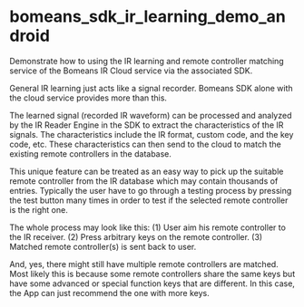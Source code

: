 # bomeans_sdk_ir_learning_demo_android
Demonstrate how to using the IR learning and remote controller matching service of the Bomeans IR Cloud service via the associated SDK.

General IR learning just acts like a signal recorder. Bomeans SDK alone with the cloud service provides more than this.

The learned signal (recorded IR waveform) can be processed and analyzed by the IR Reader Engine in the SDK to extract the characteristics of the IR signals. The characteristics include the IR format, custom code, and the key code, etc. These characteristics can then send to the cloud to match the existing remote controllers in the database.

This unique feature can be treated as an easy way to pick up the suitable remote controller from the IR database which may contain thousands of entries. Typically the user have to go through a testing process by pressing the test button many times in order to test if the selected remote controller is the right one.

The whole process may look like this:
(1) User aim his remote controller to the IR receiver.
(2) Press arbitrary keys on the remote controller.
(3) Matched remote controller(s) is sent back to user.

And, yes, there might still have multiple remote controllers are matched. Most likely this is because some remote controllers share the same keys but have some advanced or special function keys that are different. In this case, the App can just recommend the one with more keys.
